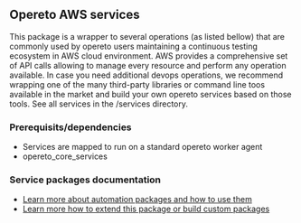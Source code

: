 ## Opereto AWS services

This package is a wrapper to several operations (as listed bellow) that are commonly used by opereto users maintaining a continuous testing ecosystem in AWS cloud environment. AWS provides a comprehensive set of API calls allowing to manage every resource and perform any operation available. In case you need additional devops operations, we recommend wrapping one of the many third-party libraries or command line toos available in the market and build your own opereto services based on those tools.
See all services in the /services directory.

### Prerequisits/dependencies
* Services are mapped to run on a standard opereto worker agent
* opereto_core_services
        
        

### Service packages documentation
* [Learn more about automation packages and how to use them](https://docs.opereto.com/opereto-framework/automation_services/service-packages/)
* [Learn more how to extend this package or build custom packages](https://docs.opereto.com/opereto-framework/automation_services/service-packages/build-custom-packages/)
